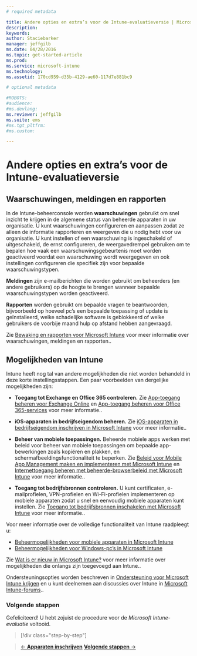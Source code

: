 ```yaml
---
# required metadata

title: Andere opties en extra’s voor de Intune-evaluatieversie | Microsoft Intune
description:
keywords:
author: Staciebarker
manager: jeffgilb
ms.date: 04/28/2016
ms.topic: get-started-article
ms.prod:
ms.service: microsoft-intune
ms.technology:
ms.assetid: 170cd959-d35b-4129-ae60-117d7e881bc9

# optional metadata

#ROBOTS:
#audience:
#ms.devlang:
ms.reviewer: jeffgilb
ms.suite: ems
#ms.tgt_pltfrm:
#ms.custom:

---
```


# Andere opties en extra’s voor de Intune-evaluatieversie

## Waarschuwingen, meldingen en rapporten
In de Intune-beheerconsole worden **waarschuwingen** gebruikt om snel inzicht te krijgen in de algemene status van beheerde apparaten in uw organisatie. U kunt waarschuwingen configureren en aanpassen zodat ze alleen de informatie rapporteren en weergeven die u nodig hebt voor uw organisatie. U kunt instellen of een waarschuwing is ingeschakeld of uitgeschakeld, de ernst configureren, de weergavedrempel gebruiken om te bepalen hoe vaak een waarschuwingsgebeurtenis moet worden geactiveerd voordat een waarschuwing wordt weergegeven en ook instellingen configureren die specifiek zijn voor bepaalde waarschuwingstypen.

**Meldingen** zijn e-mailberichten die worden gebruikt om beheerders (en andere gebruikers) op de hoogte te brengen wanneer bepaalde waarschuwingstypen worden geactiveerd.

**Rapporten** worden gebruikt om bepaalde vragen te beantwoorden, bijvoorbeeld op hoeveel pc’s een bepaalde toepassing of update is geïnstalleerd, welke schadelijke software is geblokkeerd of welke gebruikers de voorbije maand hulp op afstand hebben aangevraagd.

Zie [Bewaking en rapporten voor Microsoft Intune](/Intune/Deploy-Use/monitoring-and-reports-with-microsoft-intune) voor meer informatie over waarschuwingen, meldingen en rapporten..

## Mogelijkheden van Intune
Intune heeft nog tal van andere mogelijkheden die niet worden behandeld in deze korte instellingsstappen. Een paar voorbeelden van dergelijke mogelijkheden zijn:

-   **Toegang tot Exchange en Office 365 controleren.** Zie [App-toegang beheren voor Exchange Online](https://technet.microsoft.com/library/dn705841.aspx) en [App-toegang beheren voor Office 365-services](https://technet.microsoft.com/library/dn818907.aspx) voor meer informatie..

-   **iOS-apparaten in bedrijfseigendom beheren.** Zie [iOS-apparaten in bedrijfseigendom inschrijven in Microsoft Intune](/Intune/Deploy-Use/enroll-corporate-owned-ios-devices-in-microsoft-intune) voor meer informatie..

-   **Beheer van mobiele toepassingen.** Beheerde mobiele apps werken met beleid voor beheer van mobiele toepassingen om bepaalde app-bewerkingen zoals kopiëren en plakken, en schermafbeeldingsfunctionaliteit te beperken. Zie [Beleid voor Mobile App Management maken en implementeren met Microsoft Intune](/Intune/Deploy-Use/create-and-deploy-mobile-app-management-policies-with-microsoft-intune) en [Internettoegang beheren met beheerde-browserbeleid met Microsoft Intune](/Intune/Deploy-Use/manage-internet-access-using-managed-browser-policies) voor meer informatie..

-   **Toegang tot bedrijfsbronnen controleren.** U kunt certificaten, e-mailprofielen, VPN-profielen en Wi-Fi-profielen implementeren op mobiele apparaten zodat u snel en eenvoudig mobiele apparaten kunt instellen. Zie [Toegang tot bedrijfsbronnen inschakelen met Microsoft Intune](/Intune/Deploy-Use/enable-access-to-company-resources-with-microsoft-intune) voor meer informatie..

Voor meer informatie over de volledige functionaliteit van Intune raadpleegt u:
- [Beheermogelijkheden voor mobiele apparaten in Microsoft Intune](mobile-device-management-capabilities-in-microsoft-intune.md)
- [Beheermogelijkheden voor Windows-pc’s in Microsoft Intune](windows-pc-management-capabilities-in-microsoft-intune.md)

Zie [Wat is er nieuw in Microsoft Intune?](/Intune/Deploy-Use/whats-new-in-microsoft-intune) voor meer informatie over mogelijkheden die onlangs zijn toegevoegd aan Intune..

Ondersteuningsopties worden beschreven in [Ondersteuning voor Microsoft Intune krijgen](/Intune/Troubleshoot/how-to-get-support-for-microsoft-intune) en u kunt deelnemen aan discussies over Intune in [Microsoft Intune-forums](https://social.technet.microsoft.com/Forums/en-US/home?forum=microsoftintuneprod)..

### Volgende stappen
Gefeliciteerd! U hebt zojuist de procedure voor de *Microsoft Intune-evaluatie* voltooid.

>[!div class="step-by-step"]

>[&larr; **Apparaten inschrijven**](.\get-started-with-a-30-day-trial-of-microsoft-intune-step-5.md)     [**Volgende stappen** &rarr;](.\get-started-with-a-30-day-trial-of-microsoft-intune-step-7.md)  


<!--HONumber=May16_HO1-->


